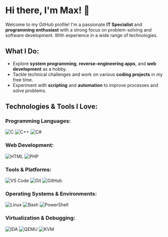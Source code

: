 # Hi there, I'm Max! 👋

Welcome to my GitHub profile! I'm a passionate **IT Specialist** and **programming enthusiast** with a strong focus on problem-solving and software development. With experience in a wide range of technologies.

## What I Do:

- Explore **system programming**, **reverse-engineering apps**, and **web development** as a hobby.
- Tackle technical challenges and work on various **coding projects** in my free time.
- Experiment with **scripting** and **automation** to improve processes and solve problems.

## Technologies & Tools I Love:

### Programming Languages:
![C](https://img.shields.io/badge/c-%2300599C.svg?style=for-the-badge&logo=c&logoColor=white) ![C++](https://img.shields.io/badge/c++-%2300599C.svg?style=for-the-badge&logo=c%2B%2B&logoColor=white) ![C#](https://img.shields.io/badge/C%23-%23239120.svg?style=for-the-badge&logo=c-sharp&logoColor=white)  

### Web Development:
![HTML](https://img.shields.io/badge/HTML5-%23E34F26.svg?style=for-the-badge&logo=html5&logoColor=white) ![PHP](https://img.shields.io/badge/PHP-%238777BB.svg?style=for-the-badge&logo=php&logoColor=white)

### Tools & Platforms:
![VS Code](https://img.shields.io/badge/Visual%20Studio%20Code-%23007ACC.svg?style=for-the-badge&logo=visualstudiocode&logoColor=white) ![Git](https://img.shields.io/badge/git-%23F05033.svg?style=for-the-badge&logo=git&logoColor=white) ![GitHub](https://img.shields.io/badge/GitHub-%23121011.svg?style=for-the-badge&logo=github&logoColor=white)

### Operating Systems & Environments:
![Linux](https://img.shields.io/badge/Linux-FCC624?logo=linux&logoColor=black&style=for-the-badge) ![Bash](https://img.shields.io/badge/Bash-%234EAA25.svg?style=for-the-badge&logo=gnu-bash&logoColor=white) ![PowerShell](https://img.shields.io/badge/PowerShell-%23328CFF.svg?style=for-the-badge&logo=powershell&logoColor=white)

### Virtualization & Debugging:
![IDA](https://img.shields.io/badge/IDA-%23E3A9B3.svg?style=for-the-badge&logo=ida&logoColor=white) ![QEMU](https://img.shields.io/badge/QEMU-%23F03E3E.svg?style=for-the-badge&logo=qemu&logoColor=white) ![KVM](https://img.shields.io/badge/KVM-%23F04E23.svg?style=for-the-badge&logo=kvm&logoColor=white)



